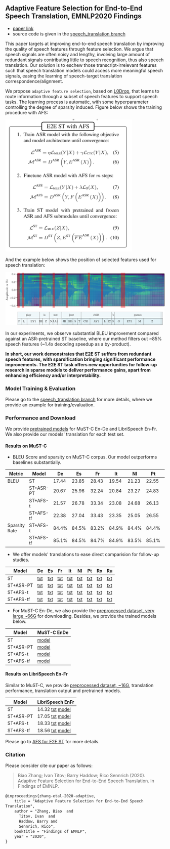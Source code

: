 ## Adaptive Feature Selection for End-to-End Speech Translation, EMNLP2020 Findings

- [paper link](https://www.aclweb.org/anthology/D19-1083/)
- source code is given in the [speech_translation branch](https://github.com/bzhangGo/zero/tree/speech_translation)

This paper targets at improving end-to-end speech translation by improving the quality of speech features through
feature selection. We argue that speech signals are often noisy and lengthy, involving large amount of redundant signals
contributing little to speech recognition, thus also speech translation. Our solution is to eschew those 
transcript-irrelevant features such that speech translation models could access more meaningful speech signals, easing the 
learning of speech-target translation correspondence/alignment.


We propose `adaptive feature selection`, based on [L0Drop](https://arxiv.org/abs/2004.11854), that learns to route information
through a subset of speech features to support speech tasks. The learning process is automatic, with some hyperparameter
controlling the degree of sparsity induced. Figure below shows the training procedure with AFS:

<img src="afs_training.png"  width=400 />

And the example below shows the position of selected features used for 
speech translation:

<img src="example.png"  width=800 />

In our experiments, we observe substantial BLEU improvement compared against an ASR-pretrained ST baseline, where our
method filters out ~85% speech features (~1.4x decoding speedup as a by-product).

**In short, our work demonstrates that E2E ST suffers from redundant speech features, with sparsification bringing 
significant performance improvements. 
The E2E ST task offers new opportunities for follow-up research in sparse models to deliver performance gains, apart 
from enhancing efficiency and/or interpretability.**


### Model Training & Evaluation

Please go to the [speech_translation branch](https://github.com/bzhangGo/zero/tree/speech_translation) for more details,
where we provide an example for training/evaluation.


### Performance and Download

We provide [pretrained models](http://data.statmt.org/bzhang/emnlp2020_findings_afs_e2est) for MuST-C En-De and 
LibriSpeech En-Fr. We also provide our models' translation for each test set.


#### Results on MuST-C 

* BLEU Score and sparsity on MuST-C corpus. Our model outperforms baselines substantially. 

| Metric        | Model     | De     | Es     | Fr     | It     | Nl     | Pt     | Ro     | Ru    |
|---------------|-----------|--------|--------|--------|--------|--------|--------|--------|-------|
| BLEU          | ST        | 17.44  | 23.85  | 28.43  | 19.54  | 21.23  | 22.55  | 17.66  | 12.10 |
|               | ST+ASR-PT | 20.67  | 25.96  | 32.24  | 20.84  | 23.27  | 24.83  | 19.94  | 13.96 |
|               | ST+AFS-t  | 21.57  | 26.78  | 33.34  | 23.08  | 24.68  | 26.13  | 21.73  | 15.10 |
|               | ST+AFS-tf | 22.38  | 27.04  | 33.43  | 23.35  | 25.05  | 26.55  | 21.87  | 14.92 |
| Sparsity Rate | ST+AFS-t  | 84.4%  | 84.5%  | 83.2%  | 84.9%  | 84.4%  | 84.4%  | 84.7%  | 84.2% |
|               | ST+AFS-tf | 85.1%  | 84.5%  | 84.7%  | 84.9%  | 83.5%  | 85.1%  | 84.8%  | 84.7% |

* We offer models' translations to ease direct comparision for follow-up studies.

| Model     | De                                                                                                 | Es                                                                                                 | Fr                                                                                                 | It                                                                                                 | Nl                                                                                                 | Pt                                                                                                 | Ro                                                                                                 | Ru                                                                                                 |
|-----------|----------------------------------------------------------------------------------------------------|----------------------------------------------------------------------------------------------------|----------------------------------------------------------------------------------------------------|----------------------------------------------------------------------------------------------------|----------------------------------------------------------------------------------------------------|----------------------------------------------------------------------------------------------------|----------------------------------------------------------------------------------------------------|----------------------------------------------------------------------------------------------------|
| ST        | [txt](http://data.statmt.org/bzhang/emnlp2020_findings_afs_e2est/MuST-C/De/st/trans.tok.txt)       | [txt](http://data.statmt.org/bzhang/emnlp2020_findings_afs_e2est/MuST-C/Es/st/trans.tok.txt)       | [txt](http://data.statmt.org/bzhang/emnlp2020_findings_afs_e2est/MuST-C/Fr/st/trans.tok.txt)       | [txt](http://data.statmt.org/bzhang/emnlp2020_findings_afs_e2est/MuST-C/It/st/trans.tok.txt)       | [txt](http://data.statmt.org/bzhang/emnlp2020_findings_afs_e2est/MuST-C/Nl/st/trans.tok.txt)       | [txt](http://data.statmt.org/bzhang/emnlp2020_findings_afs_e2est/MuST-C/Pt/st/trans.tok.txt)       | [txt](http://data.statmt.org/bzhang/emnlp2020_findings_afs_e2est/MuST-C/Ro/st/trans.tok.txt)       | [txt](http://data.statmt.org/bzhang/emnlp2020_findings_afs_e2est/MuST-C/Ru/st/trans.tok.txt)       |
| ST+ASR-PT | [txt](http://data.statmt.org/bzhang/emnlp2020_findings_afs_e2est/MuST-C/De/st-asrpt/trans.tok.txt) | [txt](http://data.statmt.org/bzhang/emnlp2020_findings_afs_e2est/MuST-C/Es/st-asrpt/trans.tok.txt) | [txt](http://data.statmt.org/bzhang/emnlp2020_findings_afs_e2est/MuST-C/Fr/st-asrpt/trans.tok.txt) | [txt](http://data.statmt.org/bzhang/emnlp2020_findings_afs_e2est/MuST-C/It/st-asrpt/trans.tok.txt) | [txt](http://data.statmt.org/bzhang/emnlp2020_findings_afs_e2est/MuST-C/Nl/st-asrpt/trans.tok.txt) | [txt](http://data.statmt.org/bzhang/emnlp2020_findings_afs_e2est/MuST-C/Pt/st-asrpt/trans.tok.txt) | [txt](http://data.statmt.org/bzhang/emnlp2020_findings_afs_e2est/MuST-C/Ro/st-asrpt/trans.tok.txt) | [txt](http://data.statmt.org/bzhang/emnlp2020_findings_afs_e2est/MuST-C/Ru/st-asrpt/trans.tok.txt) |
| ST+AFS-t  | [txt](http://data.statmt.org/bzhang/emnlp2020_findings_afs_e2est/MuST-C/De/afs-t/trans.tok.txt)    | [txt](http://data.statmt.org/bzhang/emnlp2020_findings_afs_e2est/MuST-C/Es/afs-t/trans.tok.txt)    | [txt](http://data.statmt.org/bzhang/emnlp2020_findings_afs_e2est/MuST-C/Fr/afs-t/trans.tok.txt)    | [txt](http://data.statmt.org/bzhang/emnlp2020_findings_afs_e2est/MuST-C/It/afs-t/trans.tok.txt)    | [txt](http://data.statmt.org/bzhang/emnlp2020_findings_afs_e2est/MuST-C/Nl/afs-t/trans.tok.txt)    | [txt](http://data.statmt.org/bzhang/emnlp2020_findings_afs_e2est/MuST-C/Pt/afs-t/trans.tok.txt)    | [txt](http://data.statmt.org/bzhang/emnlp2020_findings_afs_e2est/MuST-C/Ro/afs-t/trans.tok.txt)    | [txt](http://data.statmt.org/bzhang/emnlp2020_findings_afs_e2est/MuST-C/Ru/afs-t/trans.tok.txt)    |
| ST+AFS-tf | [txt](http://data.statmt.org/bzhang/emnlp2020_findings_afs_e2est/MuST-C/De/afs-tf/trans.tok.txt)   | [txt](http://data.statmt.org/bzhang/emnlp2020_findings_afs_e2est/MuST-C/Es/afs-tf/trans.tok.txt)   | [txt](http://data.statmt.org/bzhang/emnlp2020_findings_afs_e2est/MuST-C/Fr/afs-tf/trans.tok.txt)   | [txt](http://data.statmt.org/bzhang/emnlp2020_findings_afs_e2est/MuST-C/It/afs-tf/trans.tok.txt)   | [txt](http://data.statmt.org/bzhang/emnlp2020_findings_afs_e2est/MuST-C/Nl/afs-tf/trans.tok.txt)   | [txt](http://data.statmt.org/bzhang/emnlp2020_findings_afs_e2est/MuST-C/Pt/afs-tf/trans.tok.txt)   | [txt](http://data.statmt.org/bzhang/emnlp2020_findings_afs_e2est/MuST-C/Ro/afs-tf/trans.tok.txt)   | [txt](http://data.statmt.org/bzhang/emnlp2020_findings_afs_e2est/MuST-C/Ru/afs-tf/trans.tok.txt)   |

* For MuST-C En-De, we also provide the [preprocessed dataset, very large ~66G](http://data.statmt.org/bzhang/emnlp2020_findings_afs_e2est/MuST-C-EnDe/Corpus/data.tar.gz)
 for downloading. Besides, we provide the trained models below.

| Model     | MuST-C EnDe                                                                                                     |
|-----------|--------------------------------------------------------------------------------------------------------|
| ST        | [model](http://data.statmt.org/bzhang/emnlp2020_findings_afs_e2est/MuST-C-EnDe/Models/st.tar.gz)       |
| ST+ASR-PT | [model](http://data.statmt.org/bzhang/emnlp2020_findings_afs_e2est/MuST-C-EnDe/Models/st-asrpt.tar.gz) |
| ST+AFS-t  | [model](http://data.statmt.org/bzhang/emnlp2020_findings_afs_e2est/MuST-C-EnDe/Models/afs-t.tar.gz)    |
| ST+AFS-tf | [model](http://data.statmt.org/bzhang/emnlp2020_findings_afs_e2est/MuST-C-EnDe/Models/afs-tf.tar.gz)   |


#### Results on LibriSpeech En-Fr

Similar to MuST-C, we provide [preprocessed dataset, ~16G](http://data.statmt.org/bzhang/emnlp2020_findings_afs_e2est/LibriSpeech-EnFr/Corpus/data.tar.gz),
translation performance, translation output and pretrained models.

| Model     | LibriSpeech EnFr                                                                                                                                                                                                                    |
|-----------|-------------------------------------------------------------------------------------------------------------------------------------------------------------------------------------------------------------------------------------|
| ST        | 14.32 [txt](http://data.statmt.org/bzhang/emnlp2020_findings_afs_e2est/LibriSpeech-EnFr/Outputs/st/trans.tok.txt) [model](http://data.statmt.org/bzhang/emnlp2020_findings_afs_e2est/LibriSpeech-EnFr/Models/st.tar.gz)             |
| ST+ASR-PT | 17.05 [txt](http://data.statmt.org/bzhang/emnlp2020_findings_afs_e2est/LibriSpeech-EnFr/Outputs/st-asrpt/trans.tok.txt) [model](http://data.statmt.org/bzhang/emnlp2020_findings_afs_e2est/LibriSpeech-EnFr/Models/st-asrpt.tar.gz) |
| ST+AFS-t  | 18.33 [txt](http://data.statmt.org/bzhang/emnlp2020_findings_afs_e2est/LibriSpeech-EnFr/Outputs/afs-t/trans.tok.txt) [model](http://data.statmt.org/bzhang/emnlp2020_findings_afs_e2est/LibriSpeech-EnFr/Models/afs-t.tar.gz)       |
| ST+AFS-tf | 18.56 [txt](http://data.statmt.org/bzhang/emnlp2020_findings_afs_e2est/LibriSpeech-EnFr/Outputs/afs-tf/trans.tok.txt) [model](http://data.statmt.org/bzhang/emnlp2020_findings_afs_e2est/LibriSpeech-EnFr/Models/afs-tf.tar.gz)     |


Please go to [AFS for E2E ST](http://data.statmt.org/bzhang/emnlp2020_findings_afs_e2est/) for more details.

### Citation

Please consider cite our paper as follows:
>Biao Zhang; Ivan Titov; Barry Haddow; Rico Sennrich (2020). Adaptive Feature Selection for End-to-End Speech Translation. In Findings of EMNLP. 
```
@inproceedings{zhang-etal-2020-adaptive,
    title = "Adaptive Feature Selection for End-to-End Speech Translation",
    author = "Zhang, Biao  and
      Titov, Ivan  and
      Haddow, Barry and
      Sennrich, Rico",
    booktitle = "Findings of EMNLP",
    year = "2020",
}
```
